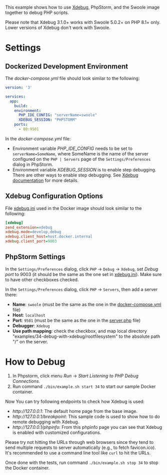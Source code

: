 This example shows how to use [Xdebug][1], PhpStorm, and the Swoole image together to debug PHP scripts.

Please note that Xdebug 3.1.0+ works with Swoole 5.0.2+ on PHP 8.1+ only. Lower versions of Xdebug don't work with Swoole.

# Settings

## Dockerized Development Environment

The _docker-compose.yml_ file should look similar to the following:

```yaml
version: '3'

services:
  app:
    build: .
    environment:
      PHP_IDE_CONFIG: "serverName=swoole"
      XDEBUG_SESSION: "PHPSTORM"
    ports:
      - 80:9501
```

In the _docker-compose.yml_ file:

* Environment variable _PHP_IDE_CONFIG_ needs to be set to `serverName=SomeName`, where SomeName is the name of the server configured on the `PHP | Servers` page of the `Settings/Preferences` dialog in PhpStorm.
* Environment variable _XDEBUG_SESSION_ is to enable step debugging. There are other ways to enable step debugging. See [Xdebug documentation][5] for more details.

## Xdebug Configuration Options

File [xdebug.ini][3] used in the Docker image should look similar to the following:

```ini
[xdebug]
zend_extension=xdebug
xdebug.mode=develop,debug
xdebug.client_host=host.docker.internal
xdebug.client_port=9003
```

## PhpStorm Settings

In the `Settings/Preferences` dialog, click `PHP` -> `Debug` -> `Xdebug`, set _Debug port_ to 9003 (it
should be the same as the one set in [xdebug.ini][3]). Make sure to have other checkboxes checked.

In the `Settings/Preferences` dialog, click `PHP` -> `Servers`, then add a server there:

* **Name**: `swoole` (must be the same as the one in the [docker-compose.yml][2] file)
* **Host**: `localhost`
* **Port**: `9501` (must be the same as the one in the [server.php][4] file)
* **Debugger**: `Xdebug`
* **Use path mapping**: check the checkbox, and map local directory "examples/34-debug-with-xdebug/rootfilesystem" to the absolute path "/" on the server.
 
# How to Debug

1. In Phpstorm, click menu _Run_ -> _Start Listening to PHP Debug Connections_.
2. Run command `./bin/example.sh start 34` to start our sample Docker container.

Now You can try following endpoints to check how Xdebug is used:

* _http://<span></span>127.0.0.1_: The default home page from the base image.
* _http://<span></span>127.0.0.1/breakpoint_: This sample code is used to show how to do remote debugging with Xdebug.
* _http://<span></span>127.0.0.1/phpinfo_: From this phpinfo page you can see that Xdebug is enabled with customized configurations.

Please try not hitting the URLs through web browsers since they tend to send multiple requests to server automatically
(e.g., to fetch favicon.ico). It's recommended to use a command line tool like `curl` to hit the URLs.

Once done with the tests, run command `./bin/example.sh stop 34` to stop the Docker container.

[1]: https://xdebug.org
[2]: https://github.com/swoole/docker-swoole/blob/master/examples/34-debug-with-xdebug/docker-compose.yml
[3]: https://github.com/swoole/docker-swoole/blob/master/examples/34-debug-with-xdebug/rootfilesystem/usr/local/etc/php/conf.d/xdebug.ini
[4]: https://github.com/swoole/docker-swoole/blob/master/examples/34-debug-with-xdebug/rootfilesystem/var/www/server.php
[5]: https://xdebug.org/docs/step_debug
